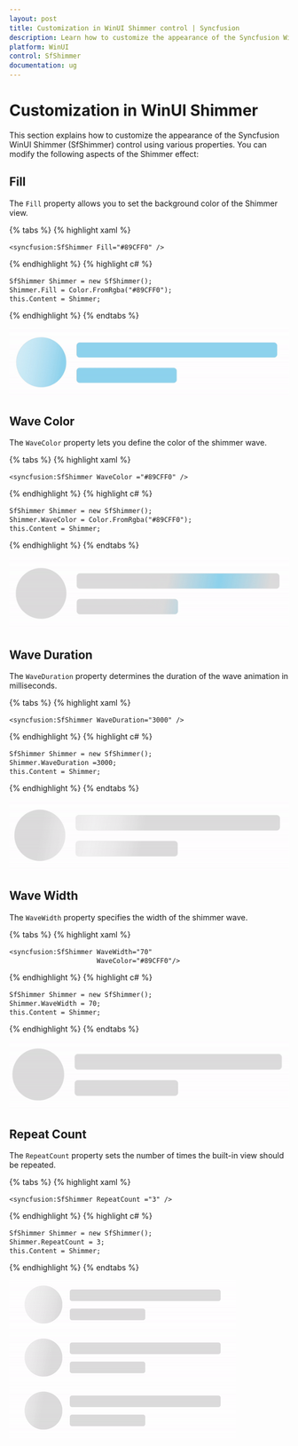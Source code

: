 ```yaml
---
layout: post
title: Customization in WinUI Shimmer control | Syncfusion
description: Learn how to customize the appearance of the Syncfusion WinUI Shimmer(SfShimmer) control using various properties like Fill, Wave Color, Wave Width, Repeat Count and Wave Duration.
platform: WinUI
control: SfShimmer
documentation: ug
---
```


# Customization in WinUI Shimmer

This section explains how to customize the appearance of the Syncfusion WinUI Shimmer (SfShimmer) control using various properties. You can modify the following aspects of the Shimmer effect:

## Fill

The `Fill` property allows you to set the background color of the Shimmer view.

{% tabs %}
{% highlight xaml %}

    <syncfusion:SfShimmer Fill="#89CFF0" />

{% endhighlight %}
{% highlight c# %}

    SfShimmer Shimmer = new SfShimmer();
    Shimmer.Fill = Color.FromRgba("#89CFF0");
    this.Content = Shimmer;

{% endhighlight %}
{% endtabs %}

![Fill customization in WinUI Shimmer](SfShimmer_images/Customization_images/winui_shimmer_fill.gif)

## Wave Color

The `WaveColor` property lets you define the color of the shimmer wave.

{% tabs %}
{% highlight xaml %}

    <syncfusion:SfShimmer WaveColor ="#89CFF0" />

{% endhighlight %}
{% highlight c# %}

    SfShimmer Shimmer = new SfShimmer();
    Shimmer.WaveColor = Color.FromRgba("#89CFF0");
    this.Content = Shimmer;

{% endhighlight %}
{% endtabs %}

![WaveColor customization in WinUI Shimmer](SfShimmer_images/Customization_images/winui_shimmer_wavecolor.gif)

## Wave Duration

The `WaveDuration` property determines the duration of the wave animation in milliseconds.

{% tabs %}
{% highlight xaml %}

    <syncfusion:SfShimmer WaveDuration="3000" />

{% endhighlight %}
{% highlight c# %}

    SfShimmer Shimmer = new SfShimmer();
    Shimmer.WaveDuration =3000;
    this.Content = Shimmer;

{% endhighlight %}
{% endtabs %}

![WaveDuration customization in WinUI Shimmer](SfShimmer_images/Customization_images/winui_shimmer_waveduration.gif)

## Wave Width

The `WaveWidth` property specifies the width of the shimmer wave.

{% tabs %}
{% highlight xaml %}

    <syncfusion:SfShimmer WaveWidth="70" 
                          WaveColor="#89CFF0"/>

{% endhighlight %}
{% highlight c# %}

    SfShimmer Shimmer = new SfShimmer();
    Shimmer.WaveWidth = 70;
    this.Content = Shimmer;

{% endhighlight %}
{% endtabs %}

![WaveWidth customization in WinUI Shimmer](SfShimmer_images/Customization_images/winui_shimmer_wavewidth.gif)

## Repeat Count

The `RepeatCount` property sets the number of times the built-in view should be repeated.

{% tabs %}
{% highlight xaml %}

    <syncfusion:SfShimmer RepeatCount ="3" />

{% endhighlight %}
{% highlight c# %}

    SfShimmer Shimmer = new SfShimmer();
    Shimmer.RepeatCount = 3;
    this.Content = Shimmer;

{% endhighlight %}
{% endtabs %}

![RepeatCount customization in WinUI Shimmer](SfShimmer_images/Customization_images/winui_shimmer_repeatcount.gif)